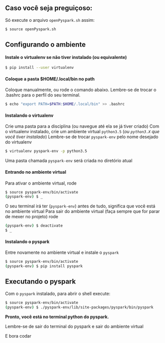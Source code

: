 ## Caso você seja preguiçoso:
Só execute o arquivo `openPyspark.sh` assim:
```bash
$ source openPyspark.sh
```

## Configurando o ambiente
#### Instale o virtualenv se não tiver instalado (ou equivalente)
```bash
$ pip install --user virtualenv
```
#### Coloque a pasta $HOME/.local/bin no path
Coloque manualmente, ou rode o comando abaixo.
Lembre-se de trocar o .bashrc para o perfil do seu terminal.
```bash
$ echo "export PATH=$PATH:$HOME/.local/bin" >> .bashrc
```
#### Instalando o virtualenv
Crie uma pasta para a disciplina (ou navegue até ela se já tiver criado)
Com o virtualenv instalado, crie um ambiente virtual `python3.5` (_ou `python3.X` que você tiver instalado_)
Lembre-se de trocar `pyspark-env` pelo nome desejado do virtualenv
```bash
$ virtualenv pyspark-env -p python3.5
```
Uma pasta chamada `pyspark-env` será criada no diretório atual

#### Entrando no ambiente virtual
Para ativar o ambiente virtual, rode
```bash
$ source pyspark-env/bin/activate
(pyspark-env) $ _
```
O seu terminal irá ter (`pyspark-env`) antes de tudo, significa que você está no ambiente virtual
Para sair do ambiente virtual (faça sempre que for parar de mexer no projeto) rode
```bash
(pyspark-env) $ deactivate
$ _
```

#### Instalando o pyspark
Entre novamente no ambiente virtual e instale o `pyspark`
```bash
$ source pyspark-env/bin/activate
(pyspark-env) $ pip install pyspark
```

## Executando o pyspark
Com o `pyspark` instalado, para abrir o shell execute:
```bash
$ source pyspark-env/bin/activate
(pyspark-env) $ ./pyspark-env/lib/site-packages/pyspark/bin/pyspark
```

**Pronto, você está no terminal python do pyspark.**

Lembre-se de sair do terminal do pyspark e sair do ambiente virtual

E bora codar
